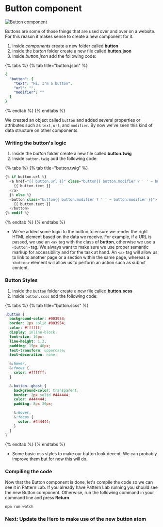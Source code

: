 # Button component

![Button component](../../.gitbook/assets/components-for-beginners-button.png)

Buttons are some of those things that are used over and over on a website. For this reason it makes sense to create a new component for it.

1. Inside _components_ create a new folder called **button**
2. Inside the _button_ folder create a new file called **button.json**
3. Inside _button.json_ add the following code:

{% tabs %}
{% tab title="button.json" %}
```yaml
{
  "button": {
    "text": "Hi, I'm a button",
    "url": "",
    "modifier": ""
  }
}
```
{% endtab %}
{% endtabs %}

We created an object called `button` and added several properties or attributes such as `text`, `url`, and `modifier`. By now we've seen this kind of data structure on other components.

### Writing the button's logic

1. Inside the _button_ folder create a new file called **button.twig**
2. Inside `button.twig` add the following code:

{% tabs %}
{% tab title="button.twig" %}
```php
{% if button.url %}
  <a href="{{ button.url }}" class="button{{ button.modifier ? ' ' ~ button.modifier }}">
    {{ button.text }}
  </a>
  {% else %}
  <button class="button{{ button.modifier ? ' ' ~ button.modifier }}">
    {{ button.text }}
  </button>
{% endif %}
```
{% endtab %}
{% endtabs %}

* We've added some logic to the button to ensure we render the right HTML element based on the data we receive. For example, if a URL is passed, we use an `<a>` tag with the class of **button**, otherwise we use a `<button>` tag. We always want to make sure we use proper semantic markup for accessibility and for the task at hand. An `<a>` tag will allow us to link to another page or a section within the same page, whereas a `<button>` element will allow us to perform an action such as submit content.

### Button Styles

1. Inside the `button` folder create a new file called **button.scss**
2. Inside `button.scss` add the following code:

{% tabs %}
{% tab title="button.scss" %}
```css
.button {
  background-color: #003954;
  border: 2px solid #003954;
  color: #ffffff;
  display: inline-block;
  font-size: 16px;
  line-height: 1.3;
  padding: 15px 40px;
  text-transform: uppercase;
  text-decoration: none;

  &:hover,
  &:focus {
    color: #ffffff;
  }

  &.button--ghost {
    background-color: transparent;
    border: 2px solid #444444;
    color: #444444;
    padding: 8px 30px;

    &:hover,
    &:focus {
      color: #444444;
    }
  }
}
```
{% endtab %}
{% endtabs %}

* Some basic css styles to make our button look decent.  We can probably improve them but for now this will do.

### Compiling the code

Now that the Button component is done, let's compile the code so we can see it in Pattern Lab. If you already have Pattern Lab running you should see the new Button component. Otherwise, run the following command in your command line and press **Return**

```bash
npm run watch
```

### Next:  Update the Hero to make use of the new button atom
